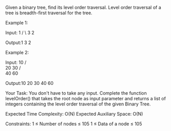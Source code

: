 Given a binary tree, find its level order traversal.
Level order traversal of a tree is breadth-first traversal for the tree.


Example 1:

Input:
    1
  /   \ 
 3     2

Output:1 3 2

Example 2:

Input:
        10
     /      \
    20       30
  /   \
 40   60

Output:10 20 30 40 60

Your Task:
You don't have to take any input. Complete the function levelOrder() that takes the root node as input parameter and returns a list of integers containing the level order traversal of the given Binary Tree.


Expected Time Complexity: O(N)
Expected Auxiliary Space: O(N)


Constraints:
1 ≤ Number of nodes ≤ 105
1 ≤ Data of a node ≤ 105